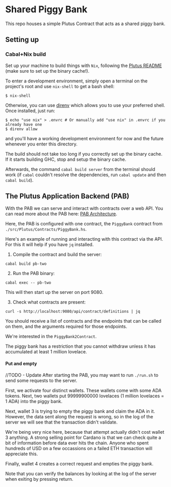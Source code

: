 # Shared Piggy Bank

This repo houses a simple Plutus Contract that acts as a shared piggy bank.

## Setting up

### Cabal+Nix build

Set up your machine to build things with `Nix`, following the [Plutus README](https://github.com/input-output-hk/plutus/blob/master/README.adoc) (make sure to set up the binary cache!).

To enter a development environment, simply open a terminal on the project's root and use `nix-shell` to get a bash shell:

```
$ nix-shell
```

Otherwise, you can use [direnv](https://github.com/direnv/direnv) which allows you to use your preferred shell. Once installed, just run:

```
$ echo "use nix" > .envrc # Or manually add "use nix" in .envrc if you already have one
$ direnv allow
```

and you'll have a working development environment for now and the future whenever you enter this directory.

The build should not take too long if you correctly set up the binary cache. If it starts building GHC, stop and setup the binary cache.

Afterwards, the command `cabal build server` from the terminal should work (if `cabal` couldn't resolve the dependencies, run `cabal update` and then `cabal build`).

## The Plutus Application Backend (PAB)

With the PAB we can serve and interact with contracts over a web API.
You can read more about the PAB here: [PAB Architecture](https://github.com/input-output-hk/plutus/blob/master/plutus-pab/ARCHITECTURE.adoc).

Here, the PAB is configured with one contract, the `PiggyBank` contract from `./src/Plutus/Contracts/PiggyBank.hs`.

Here's an example of running and interacting with this contract via the API. For this it will help if you have `jq` installed.

1. Compile the contract and build the server:

```
cabal build pb-two
```

2. Run the PAB binary:

```
cabal exec -- pb-two
````

This will then start up the server on port 9080.

3. Check what contracts are present:

```
curl -s http://localhost:9080/api/contract/definitions | jq
```

You should receive a list of contracts and the endpoints that can be called on them, and the arguments
required for those endpoints.

We're interested in the `PiggyBank2Contract`.

The piggy bank has a restriction that you cannot withdraw unless it has accumulated at least 1 million lovelace.

#### Put and empty

//TODO - Update 
After starting the PAB, you may want to run `./run.sh` to send some requests to the server.

First, we activate four distinct wallets. These wallets come with some ADA tokens.
Next, two wallets put 99999900000 lovelaces (1 million lovelaces = 1 ADA) into the piggy bank.

Next, wallet 3 is trying to empty the piggy bank and claim the ADA in it.
However, the data sent along the request is wrong, so in the log of the server we will see that the transaction didn't validate.

We're being very nice here, because that attempt actually didn't cost wallet 3 anything.
A strong selling point for Cardano is that we can check quite a bit of information before data ever hits the chain.
Anyone who spent hundreds of USD on a few occassions on a failed ETH transaction will appreciate this.

Finally, wallet 4 creates a correct request and empties the piggy bank.

Note that you can verify the balances by looking at the log of the server when exiting by pressing return.

